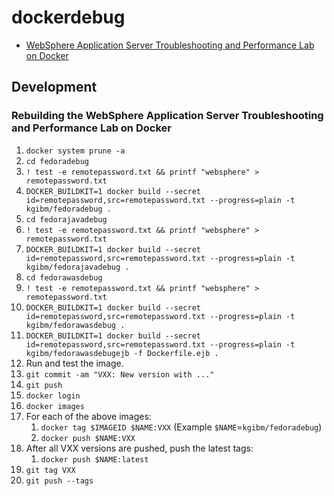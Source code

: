 # dockerdebug

* [WebSphere Application Server Troubleshooting and Performance Lab on Docker](https://github.com/kgibm/dockerdebug/tree/master/fedorawasdebug)

## Development

### Rebuilding the WebSphere Application Server Troubleshooting and Performance Lab on Docker

1. `docker system prune -a`
1. `cd fedoradebug`
1. `! test -e remotepassword.txt && printf "websphere" > remotepassword.txt`
1. `DOCKER_BUILDKIT=1 docker build --secret id=remotepassword,src=remotepassword.txt --progress=plain -t kgibm/fedoradebug .`
1. `cd fedorajavadebug`
1. `! test -e remotepassword.txt && printf "websphere" > remotepassword.txt`
1. `DOCKER_BUILDKIT=1 docker build --secret id=remotepassword,src=remotepassword.txt --progress=plain -t kgibm/fedorajavadebug .`
1. `cd fedorawasdebug`
1. `! test -e remotepassword.txt && printf "websphere" > remotepassword.txt`
1. `DOCKER_BUILDKIT=1 docker build --secret id=remotepassword,src=remotepassword.txt --progress=plain -t kgibm/fedorawasdebug .`
1. `DOCKER_BUILDKIT=1 docker build --secret id=remotepassword,src=remotepassword.txt --progress=plain -t kgibm/fedorawasdebugejb -f Dockerfile.ejb .`
1. Run and test the image.
1. `git commit -am "VXX: New version with ..."`
1. `git push`
1. `docker login`
1. `docker images`
1. For each of the above images:
    1. `docker tag $IMAGEID $NAME:VXX` (Example `$NAME`=`kgibm/fedoradebug`)
    1. `docker push $NAME:VXX`
1. After all VXX versions are pushed, push the latest tags:
    1. `docker push $NAME:latest`
1. `git tag VXX`
1. `git push --tags`
